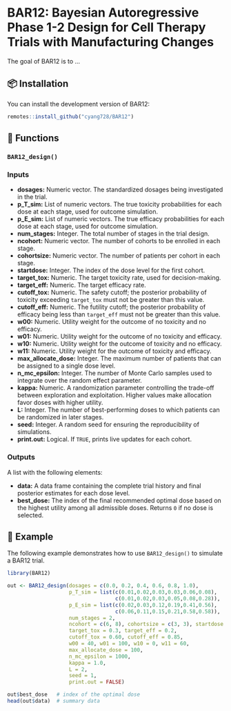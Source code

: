 
# BAR12: Bayesian Autoregressive Phase 1-2 Design for Cell Therapy  Trials with  Manufacturing Changes

<!-- badges: start -->
<!-- badges: end -->

The goal of BAR12 is to ...

## 📦 Installation

You can install the development version of BAR12:

``` r
remotes::install_github("cyang728/BAR12")
```

## 🔧 Functions

### `BAR12_design()`

### Inputs

- **dosages:** Numeric vector. The standardized dosages being investigated in the trial.
- **p_T_sim:** List of numeric vectors. The true toxicity probabilities for each dose at each stage, used for outcome simulation.
- **p_E_sim:** List of numeric vectors. The true efficacy probabilities for each dose at each stage, used for outcome simulation.
- **num_stages:** Integer. The total number of stages in the trial design.
- **ncohort:** Numeric vector. The number of cohorts to be enrolled in each stage.
- **cohortsize:** Numeric vector. The number of patients per cohort in each stage.
- **startdose:** Integer. The index of the dose level for the first cohort.
- **target_tox:** Numeric. The target toxicity rate, used for decision-making.
- **target_eff:** Numeric. The target efficacy rate.
- **cutoff_tox:** Numeric. The safety cutoff; the posterior probability of toxicity exceeding `target_tox` must not be greater than this value.
- **cutoff_eff:** Numeric. The futility cutoff; the posterior probability of efficacy being less than `target_eff` must not be greater than this value.
- **w00:** Numeric. Utility weight for the outcome of no toxicity and no efficacy.
- **w01:** Numeric. Utility weight for the outcome of no toxicity and efficacy.
- **w10:** Numeric. Utility weight for the outcome of toxicity and no efficacy.
- **w11:** Numeric. Utility weight for the outcome of toxicity and efficacy.
- **max_allocate_dose:** Integer. The maximum number of patients that can be assigned to a single dose level.
- **n_mc_epsilon:** Integer. The number of Monte Carlo samples used to integrate over the random effect parameter.
- **kappa:** Numeric. A randomization parameter controlling the trade-off between exploration and exploitation. Higher values make allocation favor doses with higher utility.
- **L:** Integer. The number of best-performing doses to which patients can be randomized in later stages.
- **seed:** Integer. A random seed for ensuring the reproducibility of simulations.
- **print.out:** Logical. If `TRUE`, prints live updates for each cohort.

### Outputs

A list with the following elements:
- **data:** A data frame containing the complete trial history and final posterior estimates for each dose level.
- **best_dose:** The index of the final recommended optimal dose based on the highest utility among all admissible doses. Returns `0` if no dose is selected.


## 🚀 Example

The following example demonstrates how to use `BAR12_design()` to simulate a BAR12 trial.

``` r
library(BAR12)

out <- BAR12_design(dosages = c(0.0, 0.2, 0.4, 0.6, 0.8, 1.0),
                    p_T_sim = list(c(0.01,0.02,0.03,0.03,0.06,0.08),
                                   c(0.01,0.02,0.03,0.05,0.08,0.28)),
                    p_E_sim = list(c(0.02,0.03,0.12,0.19,0.41,0.56),
                                   c(0.06,0.11,0.15,0.21,0.58,0.58)),
                    num_stages = 2,
                    ncohort = c(6, 8), cohortsize = c(3, 3), startdose = 1,
                    target_tox = 0.3, target_eff = 0.2,
                    cutoff_tox = 0.60, cutoff_eff = 0.85,
                    w00 = 40, w01 = 100, w10 = 0, w11 = 60,
                    max_allocate_dose = 100,
                    n_mc_epsilon = 1000,
                    kappa = 1.0,                     
                    L = 2,
                    seed = 1,
                    print.out = FALSE)

out$best_dose   # index of the optimal dose
head(out$data)  # summary data
```

